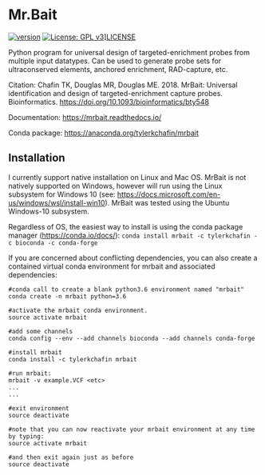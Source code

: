 # Mr.Bait 

[![version][version-badge]][CHANGELOG] [![License: GPL v3](https://img.shields.io/badge/License-GPLv3-blue.svg)](https://www.gnu.org/licenses/gpl-3.0)][LICENSE]

Python program for universal design of targeted-enrichment probes from multiple input datatypes. Can be used to generate probe sets for ultraconserved elements, anchored enrichment, RAD-capture, etc. 

Citation: Chafin TK, Douglas MR, Douglas ME. 2018. MrBait: Universal identification and design of targeted-enrichment capture probes. Bioinformatics. https://doi.org/10.1093/bioinformatics/bty548

Documentation: https://mrbait.readthedocs.io/

Conda package: https://anaconda.org/tylerkchafin/mrbait

## Installation
I currently support native installation on Linux and Mac OS. MrBait is not natively supported on Windows, however will run using the Linux subsystem for Windows 10 (see: https://docs.microsoft.com/en-us/windows/wsl/install-win10). MrBait was tested using the Ubuntu Windows-10 subsystem. 


Regardless of OS, the easiest way to install is using the conda package manager (https://conda.io/docs/):
```conda install mrbait -c tylerkchafin -c bioconda -c conda-forge ```

If you are concerned about conflicting dependencies, you can also create a contained virtual conda environment for mrbait and associated dependencies: 
```
#conda call to create a blank python3.6 environment named "mrbait"
conda create -n mrbait python=3.6

#activate the mrbait conda environment.
source activate mrbait

#add some channels 
conda config --env --add channels bioconda --add channels conda-forge

#install mrbait
conda install -c tylerkchafin mrbait

#run mrbait:
mrbait -v example.VCF <etc>
...
...

#exit environment
source deactivate

#note that you can now reactivate your mrbait environment at any time by typing:
source activate mrbait 

#and then exit again just as before
source deactivate
```

[CHANGELOG]: ./CHANGELOG.md
[LICENSE]: ./LICENSE
[version-badge]: https://img.shields.io/badge/version-1.1.6-blue.svg
[license-badge]: 	https://img.shields.io/aur/license/yaourt.svg
